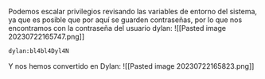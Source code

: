 Podemos escalar privilegios revisando las variables de entorno del sistema, ya que es posible que por aquí se guarden contraseñas, por lo que nos encontramos con la contraseña del usuario dylan:
![[Pasted image 20230722165747.png]]
```bash
dylan:bl4bl4Dyl4N
```
Y nos hemos convertido en Dylan:
![[Pasted image 20230722165823.png]]
